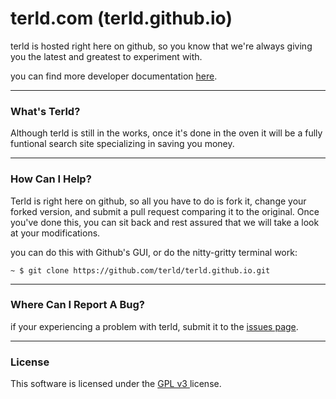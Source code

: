 terld.com (terld.github.io)
=========

terld is hosted right here on github, so you know that we're always giving you the latest and greatest to experiment with.


you can find more developer documentation [here](http://terld.com/wiki/dev.html).

---

### What's Terld?

Although terld is still in the works, once it's done in the oven it will be a fully funtional search site specializing in saving you money.

---

### How Can I Help?

Terld is right here on github, so all you have to do is fork it, change your forked version, and submit a pull request comparing it to the original. Once you've done this, you can sit back and rest assured that we will take a look at your modifications.

you can do this with Github's GUI, or do the nitty-gritty terminal work:

```
~ $ git clone https://github.com/terld/terld.github.io.git

```
---

### Where Can I Report A Bug?

if your experiencing a problem with terld, submit it to the [issues page](http://github.com/terld/terld.github.io/issues).

---

### License

This software is licensed under the [GPL v3 ](http://choosealicense.com/licenses/gpl-v3/) license.
